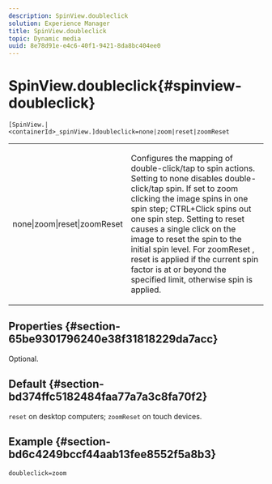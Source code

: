 ```yaml
---
description: SpinView.doubleclick
solution: Experience Manager
title: SpinView.doubleclick
topic: Dynamic media
uuid: 8e78d91e-e4c6-40f1-9421-8da8bc404ee0
---
```


# SpinView.doubleclick{#spinview-doubleclick}

 `[SpinView.|<containerId>_spinView.]doubleclick=none|zoom|reset|zoomReset`

<table id="table_2D828A5750644B9CB95A2989C36F15F1"> 
 <tbody> 
  <tr> 
   <td colname="col1"> <p> <span class="codeph"> none|zoom|reset|zoomReset </span> </p> </td> 
   <td colname="col2"> <p> Configures the mapping of double-click/tap to spin actions. Setting to <span class="codeph"> none </span> disables double-click/tap spin. If set to <span class="codeph"> zoom </span> clicking the image spins in one spin step; CTRL+Click spins out one spin step. Setting to <span class="codeph"> reset </span> causes a single click on the image to reset the spin to the initial spin level. For <span class="codeph"> zoomReset </span>, reset is applied if the current spin factor is at or beyond the specified limit, otherwise spin is applied. </p> </td> 
  </tr> 
 </tbody> 
</table>

## Properties {#section-65be9301796240e38f31818229da7acc}

Optional.

## Default {#section-bd374ffc5182484faa77a7a3c8fa70f2}

`reset` on desktop computers; `zoomReset` on touch devices.

## Example {#section-bd6c4249bccf44aab13fee8552f5a8b3}

`doubleclick=zoom` 
